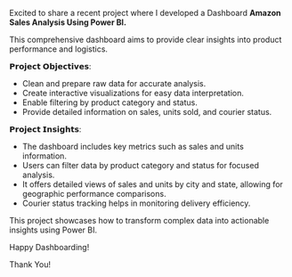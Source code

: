 Excited to share a recent project where I developed a Dashboard **Amazon Sales Analysis Using Power BI.**

This comprehensive dashboard aims to provide clear insights into product performance and logistics.

𝗣𝗿𝗼𝗷𝗲𝗰𝘁 𝗢𝗯𝗷𝗲𝗰𝘁𝗶𝘃𝗲𝘀:
- Clean and prepare raw data for accurate analysis.
- Create interactive visualizations for easy data interpretation.
- Enable filtering by product category and status.
- Provide detailed information on sales, units sold, and courier status.

𝗣𝗿𝗼𝗷𝗲𝗰𝘁 𝗜𝗻𝘀𝗶𝗴𝗵𝘁𝘀:
- The dashboard includes key metrics such as sales and units information.
- Users can filter data by product category and status for focused analysis.
- It offers detailed views of sales and units by city and state, allowing for geographic performance comparisons.
- Courier status tracking helps in monitoring delivery efficiency.

This project showcases how to transform complex data into actionable insights using Power BI.

Happy Dashboarding!

Thank You!
